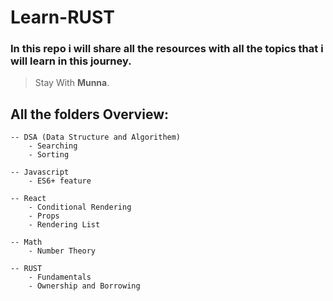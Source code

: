 # Learn-RUST

### In this repo i will share all the resources with all the topics that i will learn in this journey.

> Stay With __Munna__.


## All the folders Overview:
    -- DSA (Data Structure and Algorithem)
        - Searching
        - Sorting

    -- Javascript
        - ES6+ feature

    -- React
        - Conditional Rendering
        - Props
        - Rendering List

    -- Math
        - Number Theory

    -- RUST
        - Fundamentals
        - Ownership and Borrowing
